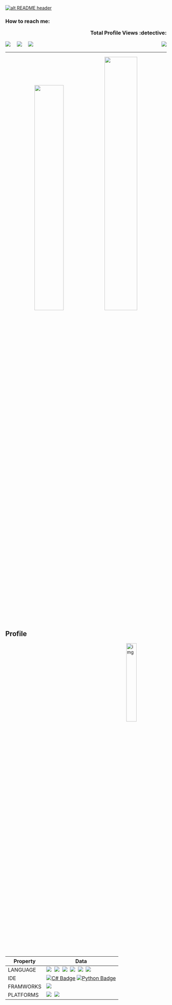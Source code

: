 <a href="https://drive.google.com/uc?export=download&id=15B9sVQpIXlQ2JeYOm9V5SNiLHiInW9tU" target="_blank" rel="download org image">![alt README header](https://github.com/zmcx16/zmcx16/blob/master/images/kanban1-demo.jpg?raw=true)</a>

<h3>How to reach me:  <p align="right"> Total Profile Views :detective: </p>   </h3> <img align="right" src="https://profile-counter.glitch.me/Mk-meena/count.svg" />

<a href=""><img src="https://img.shields.io/badge/instagram-%23D117B5.svg?&style=for-the-badge&logo=instagram&logoColor=#white" /></a>&nbsp;&nbsp;&nbsp;&nbsp;
<a href=""><img src="https://img.shields.io/badge/linkedin-%230077B5.svg?&style=for-the-badge&logo=linkedin&logoColor=white" /></a>&nbsp;&nbsp;&nbsp;&nbsp;
<a href=""><img src="https://img.shields.io/badge/gmail-%23D14836.svg?&style=for-the-badge&logo=gmail&logoColor=white" /></a>&nbsp;&nbsp;&nbsp;&nbsp;
<hr>

<p align = "center">
  <img src = "https://github-readme-stats.vercel.app/api?username=Mk-meena&show_icons=true&theme=vue-dark&hide_border=fals&date_format=j%20M%5B%20Y%5D" width = "42.4%">
  <img src = "https://github-readme-streak-stats.herokuapp.com?user=Mk-meena&theme=vue-dark&hide_border=false&date_format=j%20M%5B%20Y%5D" width = "45%">
</p>

<!-- sample badge demo https://simpleicons.org/ -->
## Profile
<img width="25%" src="https://github.com/mayankchaudhary26/Cool-Readme-ideas/blob/master/data/octocat/baracktocat.jpg" alt="img" align="right">

Property                 | Data  |       
-------------------------|-------|
LANGUAGE            | <img src="https://img.shields.io/badge/HTML%20-%23F7DF1E.svg?&style=for-the-badge&color=E34F26" />&nbsp;&nbsp;<img src="https://img.shields.io/badge/css%20-%23F7DF1E.svg?&style=for-the-badge&color=5BA8EE" />&nbsp;&nbsp;<img src="https://img.shields.io/badge/JavaScript%20-%23F7DF1E.svg?&style=for-the-badge&color=F7DF1E" />&nbsp;&nbsp;<img src="https://img.shields.io/badge/Java%20-%23F7DF1E.svg?&style=for-the-badge&color=A33682" />&nbsp;&nbsp;<img src="https://img.shields.io/badge/C%20-%23F7DF1E.svg?&style=for-the-badge&color=E34F86" />&nbsp;&nbsp;<img src="https://img.shields.io/badge/C++%20-%23F7DF1E.svg?&style=for-the-badge&color=blue" />&nbsp;&nbsp;
IDE           | [![C# Badge](https://img.shields.io/badge/-Visual%20Studio-239120?style=flat&logo=csharp&logoColor=white)](https://github.com/search?l=C%23&q=user%3Azmcx16&type=Repositories) [![Python Badge](https://img.shields.io/badge/-PyCharm-3776AB?style=flat&logo=Python&logoColor=white)](https://github.com/search?l=Python&q=user%3Azmcx16&type=Repositories) 
FRAMWORKS | <img src="https://img.shields.io/badge/Andriod Studio%20-%23F7DF1E.svg?&style=for-the-badge&color=purple" />&nbsp;&nbsp;
PLATFORMS | <img src="https://img.shields.io/badge/Linked in%20-%23F7DF1E.svg?&style=for-the-badge&color=000" />&nbsp;&nbsp;<img src="https://img.shields.io/badge/Github%20-%23F7DF1E.svg?&style=for-the-badge&color=000" />&nbsp;&nbsp;
#

